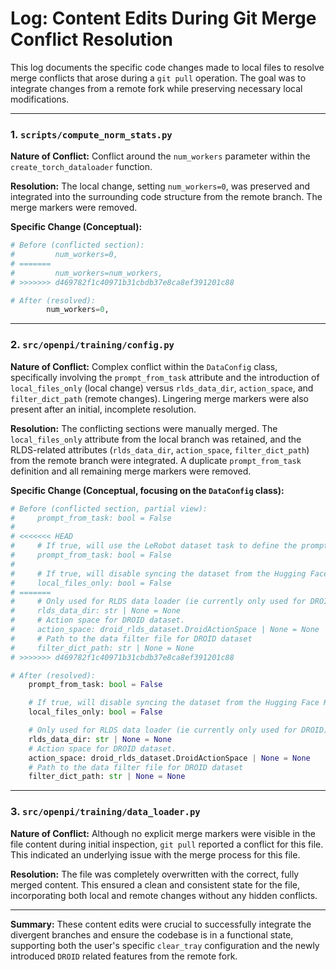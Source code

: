 # Log: Content Edits During Git Merge Conflict Resolution

This log documents the specific code changes made to local files to resolve merge conflicts that arose during a `git pull` operation. The goal was to integrate changes from a remote fork while preserving necessary local modifications.

---

### 1. `scripts/compute_norm_stats.py`

**Nature of Conflict:** Conflict around the `num_workers` parameter within the `create_torch_dataloader` function.

**Resolution:** The local change, setting `num_workers=0`, was preserved and integrated into the surrounding code structure from the remote branch. The merge markers were removed.

**Specific Change (Conceptual):**
```python
# Before (conflicted section):
#         num_workers=0,
# =======
#         num_workers=num_workers,
# >>>>>>> d469782f1c40971b31cbdb37e8ca8ef391201c88

# After (resolved):
        num_workers=0,
```

---

### 2. `src/openpi/training/config.py`

**Nature of Conflict:** Complex conflict within the `DataConfig` class, specifically involving the `prompt_from_task` attribute and the introduction of `local_files_only` (local change) versus `rlds_data_dir`, `action_space`, and `filter_dict_path` (remote changes). Lingering merge markers were also present after an initial, incomplete resolution.

**Resolution:** The conflicting sections were manually merged. The `local_files_only` attribute from the local branch was retained, and the RLDS-related attributes (`rlds_data_dir`, `action_space`, `filter_dict_path`) from the remote branch were integrated. A duplicate `prompt_from_task` definition and all remaining merge markers were removed.

**Specific Change (Conceptual, focusing on the `DataConfig` class):**
```python
# Before (conflicted section, partial view):
#     prompt_from_task: bool = False
#
# <<<<<<< HEAD
#     # If true, will use the LeRobot dataset task to define the prompt.
#     prompt_from_task: bool = False
#
#     # If true, will disable syncing the dataset from the Hugging Face Hub. Allows training on local-only datasets.
#     local_files_only: bool = False
# =======
#     # Only used for RLDS data loader (ie currently only used for DROID).
#     rlds_data_dir: str | None = None
#     # Action space for DROID dataset.
#     action_space: droid_rlds_dataset.DroidActionSpace | None = None
#     # Path to the data filter file for DROID dataset
#     filter_dict_path: str | None = None
# >>>>>>> d469782f1c40971b31cbdb37e8ca8ef391201c88

# After (resolved):
    prompt_from_task: bool = False

    # If true, will disable syncing the dataset from the Hugging Face Hub. Allows training on local-only datasets.
    local_files_only: bool = False

    # Only used for RLDS data loader (ie currently only used for DROID).
    rlds_data_dir: str | None = None
    # Action space for DROID dataset.
    action_space: droid_rlds_dataset.DroidActionSpace | None = None
    # Path to the data filter file for DROID dataset
    filter_dict_path: str | None = None
```

---

### 3. `src/openpi/training/data_loader.py`

**Nature of Conflict:** Although no explicit merge markers were visible in the file content during initial inspection, `git pull` reported a conflict for this file. This indicated an underlying issue with the merge process for this file.

**Resolution:** The file was completely overwritten with the correct, fully merged content. This ensured a clean and consistent state for the file, incorporating both local and remote changes without any hidden conflicts.

---

**Summary:** These content edits were crucial to successfully integrate the divergent branches and ensure the codebase is in a functional state, supporting both the user's specific `clear_tray` configuration and the newly introduced `DROID` related features from the remote fork.